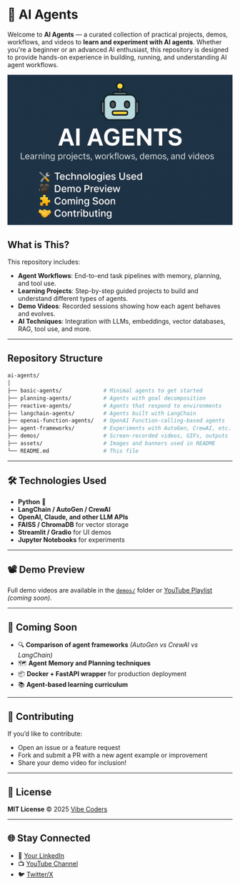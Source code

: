 # 🤖 AI Agents

Welcome to **AI Agents** — a curated collection of practical projects, demos, workflows, and videos to **learn and experiment with AI agents**. Whether you're a beginner or an advanced AI enthusiast, this repository is designed to provide hands-on experience in building, running, and understanding AI agent workflows.

![AI Agents Banner](./assets/ai-agents-banner.png)

## What is This?

This repository includes:
- **Agent Workflows**: End-to-end task pipelines with memory, planning, and tool use.
- **Learning Projects**: Step-by-step guided projects to build and understand different types of agents.
- **Demo Videos**: Recorded sessions showing how each agent behaves and evolves.
- **AI Techniques**: Integration with LLMs, embeddings, vector databases, RAG, tool use, and more.

---

## Repository Structure

```bash
ai-agents/
│
├── basic-agents/             # Minimal agents to get started
├── planning-agents/          # Agents with goal decomposition
├── reactive-agents/          # Agents that respond to environments
├── langchain-agents/         # Agents built with LangChain
├── openai-function-agents/   # OpenAI Function-calling-based agents
├── agent-frameworks/         # Experiments with AutoGen, CrewAI, etc.
├── demos/                    # Screen-recorded videos, GIFs, outputs
├── assets/                   # Images and banners used in README
└── README.md                 # This file
```

---

## 🛠️ Technologies Used

- **Python** 🐍
- **LangChain / AutoGen / CrewAI**
- **OpenAI, Claude, and other LLM APIs**
- **FAISS / ChromaDB** for vector storage
- **Streamlit / Gradio** for UI demos
- **Jupyter Notebooks** for experiments

---

## 📽️ Demo Preview

Full demo videos are available in the [`demos/`](./demos/) folder or [YouTube Playlist](https://www.youtube.com/yourchannel) *(coming soon)*.

---

## 🧩 Coming Soon

- 🔍 **Comparison of agent frameworks** *(AutoGen vs CrewAI vs LangChain)*
- 🗺️ **Agent Memory and Planning techniques**
- 📦 **Docker + FastAPI wrapper** for production deployment
- 📚 **Agent-based learning curriculum**

---

## 🤝 Contributing

If you’d like to contribute:

- Open an issue or a feature request
- Fork and submit a PR with a new agent example or improvement
- Share your demo video for inclusion!

---

## 📜 License

**MIT License** © 2025 [Vibe Coders](https://github.com/vibecoders1)

---

## 🌐 Stay Connected

- 🔗 [Your LinkedIn](https://www.linkedin.com/groups/10087433/)
- 📺 [YouTube Channel](https://www.youtube.com/@vibecoders1)
- 🐦 [Twitter/X](https://twitter.com/vibecoders)



